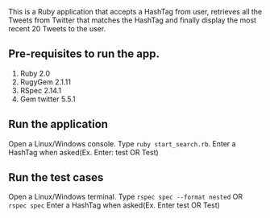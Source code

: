 This is a Ruby application that accepts a HashTag from user, retrieves all the Tweets from Twitter that
matches the HashTag and finally display the most recent 20 Tweets to the user.


Pre-requisites to run the app.
------------------------------
1. Ruby 2.0
2. RugyGem 2.1.11
3. RSpec 2.14.1
4. Gem twitter 5.5.1


Run the application
------------------------------
Open a Linux/Windows console.
Type `ruby start_search.rb`.
Enter a HashTag when asked(Ex. Enter: test OR Test)


Run the test cases
------------------------------
Open a Linux/Windows terminal.
Type  `rspec spec --format nested` OR `rspec spec`
Enter a HashTag when asked(Ex. Enter test OR Test)


 
